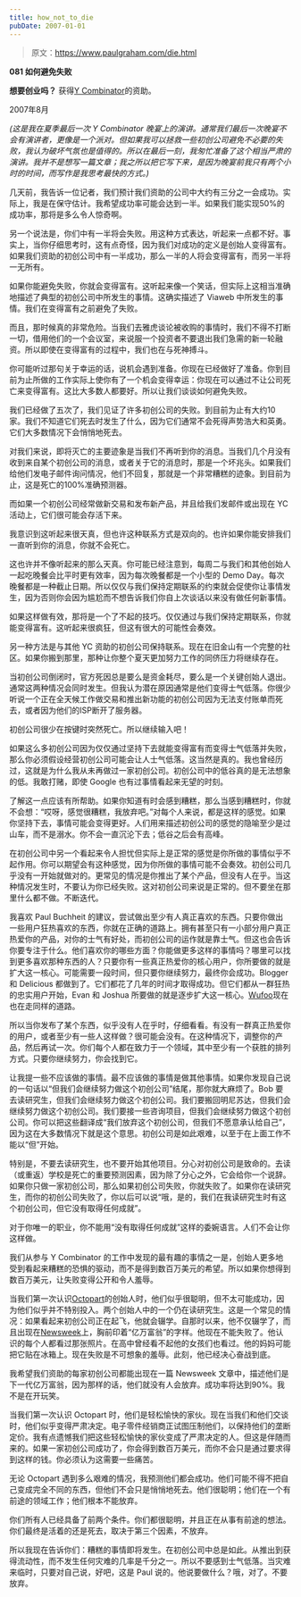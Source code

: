 ```yaml
---
title: how_not_to_die
pubDate: 2007-01-01
---
```


> 原文：https://www.paulgraham.com/die.html 

            
**081 如何避免失败**

**想要创业吗？** 获得[Y Combinator](http://ycombinator.com/apply.html)的资助。

2007年8月

_(这是我在夏季最后一次 Y Combinator 晚宴上的演讲。通常我们最后一次晚宴不会有演讲者，更像是一个派对。但如果我可以拯救一些初创公司避免不必要的失败，我认为破坏气氛也是值得的。所以在最后一刻，我匆忙准备了这个相当严肃的演讲。我并不是想写一篇文章；我之所以把它写下来，是因为晚宴前我只有两个小时的时间，而写作是我思考最快的方式。)_

几天前，我告诉一位记者，我们预计我们资助的公司中大约有三分之一会成功。实际上，我是在保守估计。我希望成功率可能会达到一半。如果我们能实现50%的成功率，那将是多么令人惊奇啊。

另一个说法是，你们中有一半将会失败。用这种方式表达，听起来一点都不好。事实上，当你仔细思考时，这有点奇怪，因为我们对成功的定义是创始人变得富有。如果我们资助的初创公司中有一半成功，那么一半的人将会变得富有，而另一半将一无所有。

如果你能避免失败，你就会变得富有。这听起来像一个笑话，但实际上这相当准确地描述了典型的初创公司中所发生的事情。这确实描述了 Viaweb 中所发生的事情。我们在变得富有之前避免了失败。

而且，那时候真的非常危险。当我们去雅虎谈论被收购的事情时，我们不得不打断一切，借用他们的一个会议室，来说服一个投资者不要退出我们急需的新一轮融资。所以即使在变得富有的过程中，我们也在与死神搏斗。

你可能听过那句关于幸运的话，说机会遇到准备。你现在已经做好了准备。你到目前为止所做的工作实际上使你有了一个机会变得幸运：你现在可以通过不让公司死亡来变得富有。这比大多数人都要好。所以让我们谈谈如何避免失败。

我们已经做了五次了，我们见证了许多初创公司的失败。到目前为止有大约10家。我们不知道它们死去时发生了什么，因为它们通常不会死得声势浩大和英勇。它们大多数情况下会悄悄地死去。

对我们来说，即将灭亡的主要迹象是当我们不再听到你的消息。当我们几个月没有收到来自某个初创公司的消息，或者关于它的消息时，那是一个坏兆头。如果我们给他们发电子邮件询问情况，他们不回复，那就是一个非常糟糕的迹象。到目前为止，这是死亡的100%准确预测器。

而如果一个初创公司经常做新交易和发布新产品，并且给我们发邮件或出现在 YC 活动上，它们很可能会存活下来。

我意识到这听起来很天真，但也许这种联系方式是双向的。也许如果你能安排我们一直听到你的消息，你就不会死亡。

这也许并不像听起来的那么天真。你可能已经注意到，每周二与我们和其他创始人一起吃晚餐会比平时更有效率，因为每次晚餐都是一个小型的 Demo Day。每次晚餐都是一种截止日期。所以仅仅与我们保持定期联系的约束就会促使你让事情发生，因为否则你会因为尴尬而不想告诉我们你自上次谈话以来没有做任何新事情。

如果这样做有效，那将是一个了不起的技巧。仅仅通过与我们保持定期联系，你就能变得富有。这听起来很疯狂，但这有很大的可能性会奏效。

另一种方法是与其他 YC 资助的初创公司保持联系。现在在旧金山有一个完整的社区。如果你搬到那里，那种让你整个夏天更加努力工作的同侪压力将继续存在。

当初创公司倒闭时，官方死因总是要么是资金耗尽，要么是一个关键创始人退出。通常这两种情况会同时发生。但我认为潜在原因通常是他们变得士气低落。你很少听说一个正在全天候工作做交易和推出新功能的初创公司因为无法支付账单而死去，或者因为他们的ISP断开了服务器。

初创公司很少在按键时突然死亡。所以继续输入吧！

如果这么多初创公司因为仅仅通过坚持下去就能变得富有而变得士气低落并失败，那么你必须假设经营初创公司可能会让人士气低落。这当然是真的。我也曾经历过，这就是为什么我从未再做过一家初创公司。初创公司中的低谷真的是无法想象的低。我敢打赌，即使 Google 也有过事情看起来无望的时刻。

了解这一点应该有所帮助。如果你知道有时会感到糟糕，那么当感到糟糕时，你就不会想：“哎呀，感觉很糟糕，我放弃吧。”对每个人来说，都是这样的感觉。如果你坚持下去，事情可能会变得更好。人们用来描述初创公司的感觉的隐喻至少是过山车，而不是溺水。你不会一直沉沦下去；低谷之后会有高峰。

在初创公司中另一个看起来令人担忧但实际上是正常的感觉是你所做的事情似乎不起作用。你可以期望会有这种感觉，因为你所做的事情可能不会奏效。初创公司几乎没有一开始就做对的。更常见的情况是你推出了某个产品，但没有人在乎。当这种情况发生时，不要认为你已经失败。这对初创公司来说是正常的。但不要坐在那里什么都不做。不断迭代。

我喜欢 Paul Buchheit 的建议，尝试做出至少有人真正喜欢的东西。只要你做出一些用户狂热喜欢的东西，你就在正确的道路上。拥有甚至只有一小部分用户真正热爱你的产品，对你的士气有好处，而初创公司的运作就是靠士气。但这也会告诉你要专注于什么。他们喜欢你的哪些方面？你能做更多这样的事情吗？哪里可以找到更多喜欢那种东西的人？只要你有一些真正热爱你的核心用户，你所要做的就是扩大这一核心。可能需要一段时间，但只要你继续努力，最终你会成功。Blogger 和 Delicious 都做到了。它们都花了几年的时间才取得成功。但它们都从一群狂热的忠实用户开始，Evan 和 Joshua 所要做的就是逐步扩大这一核心。[Wufoo](http://wufoo.com)现在也在走同样的道路。

所以当你发布了某个东西，似乎没有人在乎时，仔细看看。有没有一群真正热爱你的用户，或者至少有一些人这样做？很可能会没有。在这种情况下，调整你的产品，然后再试一次。你们每个人都在致力于一个领域，其中至少有一个获胜的排列方式。只要你继续努力，你会找到它。

让我提一些不应该做的事情。最不应该做的事情是做其他事情。如果你发现自己说的一句话以“但我们会继续努力做这个初创公司”结尾，那你就大麻烦了。Bob 要去读研究生，但我们会继续努力做这个初创公司。我们要搬回明尼苏达，但我们会继续努力做这个初创公司。我们要接一些咨询项目，但我们会继续努力做这个初创公司。你可以把这些翻译成“我们放弃这个初创公司，但我们不愿意承认给自己”，因为这在大多数情况下就是这个意思。初创公司是如此艰难，以至于在上面工作不能以“但”开始。

特别是，不要去读研究生，也不要开始其他项目。分心对初创公司是致命的。去读（或重返）学校是死亡的重要预测因素，因为除了分心之外，它会给你一个说辞。如果你只做一家初创公司，那么如果初创公司失败，你就失败了。如果你在读研究生，而你的初创公司失败了，你以后可以说“哦，是的，我们在我读研究生时有这个初创公司，但它没有取得任何成就”。

对于你唯一的职业，你不能用“没有取得任何成就”这样的委婉语言。人们不会让你这样做。

我们从参与 Y Combinator 的工作中发现的最有趣的事情之一是，创始人更多地受到看起来糟糕的恐惧的驱动，而不是得到数百万美元的希望。所以如果你想得到数百万美元，让失败变得公开和令人羞辱。

当我们第一次认识[Octopart](http://octopart.com)的创始人时，他们似乎很聪明，但不太可能成功，因为他们似乎并不特别投入。两个创始人中的一个仍在读研究生。这是一个常见的情况：如果看起来初创公司正在起飞，他就会辍学。自那时以来，他不仅辍学了，而且出现在[Newsweek](http://docs.octopart.com/newsweek_octopart_small.jpg)上，胸前印着“亿万富翁”的字样。他现在不能失败了。他认识的每个人都看过那张照片。在高中曾经看不起他的女孩们也看过。他的妈妈可能把它贴在冰箱上。现在失败是不可想象的羞辱。此刻，他已经决心奋战到底。

我希望我们资助的每家初创公司都能出现在一篇 Newsweek 文章中，描述他们是下一代亿万富翁，因为那样的话，他们就没有人会放弃。成功率将达到90%。我不是在开玩笑。

当我们第一次认识 Octopart 时，他们是轻松愉快的家伙。现在当我们和他们交谈时，他们似乎变得严肃决定。电子零件经销商正试图压制他们，以保持他们的垄断定价。我有点遗憾我们把这些轻松愉快的家伙变成了严肃决定的人。但这是伴随而来的。如果一家初创公司成功了，你会得到数百万美元，而你不会只是通过要求得到这样的钱。你必须认为这需要一些痛苦。

无论 Octopart 遇到多么艰难的情况，我预测他们都会成功。他们可能不得不把自己变成完全不同的东西，但他们不会只是悄悄地死去。他们很聪明；他们在一个有前途的领域工作；他们根本不能放弃。

你们所有人已经具备了前两个条件。你们都很聪明，并且正在从事有前途的想法。你们最终是活着的还是死去，取决于第三个因素，不放弃。

所以我现在告诉你们：糟糕的事情即将发生。在初创公司中总是如此。从推出到获得流动性，而不发生任何灾难的几率是千分之一。所以不要感到士气低落。当灾难来临时，只要对自己说，好吧，这是 Paul 说的。他说要做什么？哦，对了。不要放弃。
